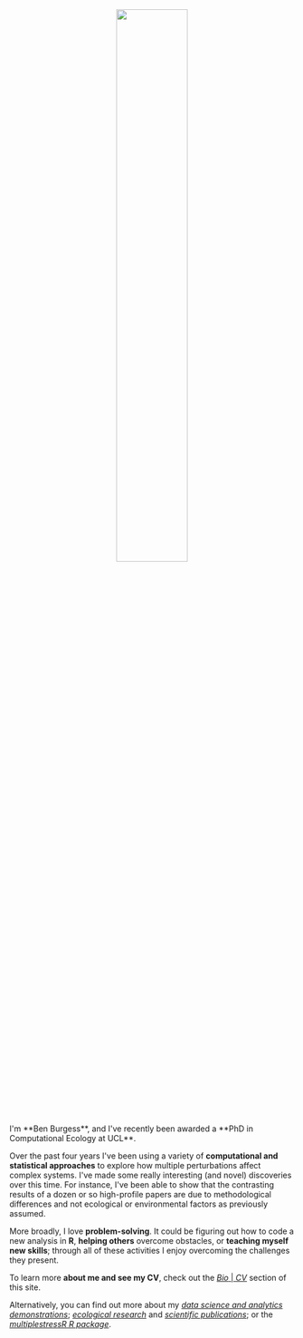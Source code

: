 

<div style="text-align:center"><img src="https://benjburgess.github.io/assets/Screenshot_20211012-190225_Gallery2.jpg" width="50%"/></div>
<br />
I'm **Ben Burgess**, and I've recently been awarded a **PhD in Computational Ecology at UCL**.  
  
Over the past four years I've been using a variety of **computational and statistical approaches** to 
explore how multiple perturbations affect complex systems. 
I've made some really interesting (and novel) discoveries over this time. 
For instance, I've been able to show that the contrasting results of a dozen or so high-profile papers are due to 
methodological differences and not ecological or environmental factors as previously assumed. 
  
More broadly, I love **problem-solving**. It could be figuring out how to code a new analysis in **R**, **helping others** overcome obstacles, or **teaching myself new skills**; through all of these activities I enjoy overcoming the challenges they present.  
  
To learn more **about me and see my CV**, check out the [*Bio* \| *CV*](https://benjburgess.github.io/about/) section of this site.  
  
Alternatively, you can find out more about my [*data science and analytics demonstrations*](https://benjburgess.github.io/data); 
[*ecological research*](https://benjburgess.github.io/ecology/) and [*scientific publications*](https://benjburgess.github.io/publications/); or the [*multiplestressR R package*](https://benjburgess.github.io/multiplestressR/).